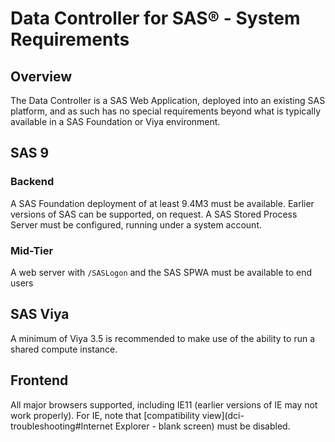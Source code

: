 # Data Controller for SAS® - System Requirements

## Overview
The Data Controller is a SAS Web Application, deployed into an existing SAS platform, and as such has no special requirements beyond what is typically available in a SAS Foundation or Viya environment.

## SAS 9
### Backend
A SAS Foundation deployment of at least 9.4M3 must be available. Earlier versions of SAS can be supported, on request.  A SAS Stored Process Server must be configured, running under a system account.

### Mid-Tier
A web server with `/SASLogon` and the SAS SPWA must be available to end users

## SAS Viya
A minimum of Viya 3.5 is recommended to make use of the ability to run a shared compute instance.

## Frontend
All major browsers supported, including IE11 (earlier versions of IE may not work properly).
For IE, note that [compatibility view](dci-troubleshooting#Internet Explorer - blank screen) must be disabled. 